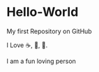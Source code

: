 # Hello-World

My first Repository on GitHub

I Love :coffee:, :pizza:, :dancer:.

I am a fun loving person
